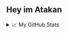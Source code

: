 ## Hey im Atakan


<details>
<summary>📈 My GitHub Stats</summary>

<p align="center">&nbsp;<img align="center" src="https://github-readme-stats.vercel.app/api?username=atakanakbulut&show_icons=true&theme=tokyonight" alt="atakanakbulut" /></p>

</details>
